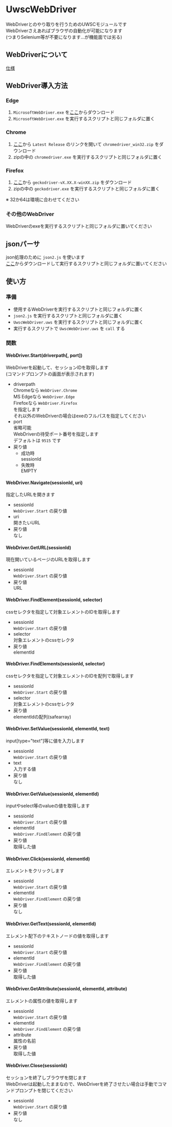 UwscWebDriver
=============

WebDriverとのやり取りを行うためのUWSCモジュールです  
WebDriverさえあればブラウザの自動化が可能になります  
(つまりSelenium等が不要になります…が機能面では劣る)

WebDriverについて
-------------

[仕様](https://w3c.github.io/webdriver/)

WebDriver導入方法
-------------

### Edge

1. `MicrosoftWebDriver.exe` を[ここ](https://developer.microsoft.com/en-us/microsoft-edge/tools/webdriver/#downloads)からダウンロード
2. `MicrosoftWebDriver.exe` を実行するスクリプトと同じフォルダに置く

### Chrome

1. [ここ](https://sites.google.com/a/chromium.org/chromedriver/downloads)から `Latest Release` のリンクを開いて `chromedriver_win32.zip` をダウンロード
2. zipの中の `chromedriver.exe` を実行するスクリプトと同じフォルダに置く

### Firefox

1. [ここ](https://github.com/mozilla/geckodriver/releases)から `geckodriver-vX.XX.X-winXX.zip` をダウンロード
2. zipの中の `geckodriver.exe` を実行するスクリプトと同じフォルダに置く

※ 32か64は環境に合わせてください

### その他のWebDriver

WebDriverのexeを実行するスクリプトと同じフォルダに置いてください

jsonパーサ
----------

json処理のために `json2.js` を使います  
[ここ](https://github.com/douglascrockford/JSON-js)からダウンロードして実行するスクリプトと同じフォルダに置いてください

使い方
------

### 準備

- 使用するWebDriverを実行するスクリプトと同じフォルダに置く
- `json2.js` を実行するスクリプトと同じフォルダに置く
- `UwscWebDriver.uws` を実行するスクリプトと同じフォルダに置く
- 実行するスクリプトで `UwscWebDriver.uws` を `call` する

### 関数

#### WebDriver.Start(driverpath[, port])

WebDriverを起動して、セッションIDを取得します  
(コマンドプロンプトの画面が表示されます)

- driverpath  
    Chromeなら `WebDriver.Chrome`  
    MS Edgeなら `WebDriver.Edge`  
    Firefoxなら `WebDriver.Firefox`  
    を指定します  
    それ以外のWebDriverの場合はexeのフルパスを指定してください
- port  
    省略可能  
    WebDriverの待受ポート番号を指定します  
    デフォルトは `9515` です
- 戻り値
    - 成功時  
        sessionId
    - 失敗時  
        EMPTY

#### WebDriver.Navigate(sessionId, uri)

指定したURLを開きます

- sessionId  
    `WebDriver.Start` の戻り値
- uri  
    開きたいURL
- 戻り値  
    なし

#### WebDriver.GetURL(sessionId)

現在開いているページのURLを取得します

- sessionId  
    `WebDriver.Start` の戻り値
- 戻り値  
    URL

#### WebDriver.FindElement(sessionId, selector)

cssセレクタを指定して対象エレメントのIDを取得します

- sessionId  
    `WebDriver.Start` の戻り値
- selector  
    対象エレメントのcssセレクタ
- 戻り値  
    elementId

#### WebDriver.FindElements(sessionId, selector)

cssセレクタを指定して対象エレメントのIDを配列で取得します

- sessionId  
    `WebDriver.Start` の戻り値
- selector  
    対象エレメントのcssセレクタ
- 戻り値  
    elementIdの配列(safearray)

#### WebDriver.SetValue(sessionId, elementId, text)

input[type="text"]等に値を入力します

- sessionId  
    `WebDriver.Start` の戻り値
- text  
    入力する値
- 戻り値  
    なし

#### WebDriver.GetValue(sessionId, elementId)

inputやselect等のvalueの値を取得します

- sessionId  
    `WebDriver.Start` の戻り値
- elementId  
    `WebDriver.FindElement` の戻り値
- 戻り値  
    取得した値


#### WebDriver.Click(sessionId, elementId)

エレメントをクリックします

- sessionId  
    `WebDriver.Start` の戻り値
- elementId  
    `WebDriver.FindElement` の戻り値
- 戻り値  
    なし

#### WebDriver.GetText(sessionId, elementId)

エレメント配下のテキストノードの値を取得します

- sessionId  
    `WebDriver.Start` の戻り値
- elementId  
    `WebDriver.FindElement` の戻り値
- 戻り値  
    取得した値


#### WebDriver.GetAttribute(sessionId, elementId, attribute)

エレメントの属性の値を取得します

- sessionId  
    `WebDriver.Start` の戻り値
- elementId  
    `WebDriver.FindElement` の戻り値
- attribute  
    属性の名前
- 戻り値  
    取得した値

#### WebDriver.Close(sessionId)

セッションを終了しブラウザを閉じます  
WebDriverは起動したままなので、WebDriverを終了させたい場合は手動でコマンドプロンプトを閉じてください

- sessionId  
    `WebDriver.Start` の戻り値
- 戻り値  
    なし


